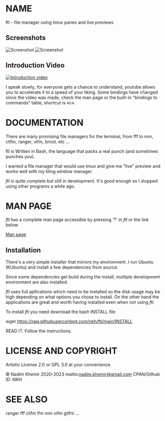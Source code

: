 # NAME

ftl - file manager using tmux panes and live previews

## Screenshots

![Screenshot](https://raw.github.com/nkh/ftl/master/screenshots/ftl.png)
![Screenshot](https://raw.github.com/nkh/ftl/master/screenshots/image_preview.png)

## Introduction Video

[![Introduction video](https://raw.github.com/nkh/ftl/master/screenshots/introduction_video.png)](https://www.youtube.com/watch?v=nvSDmhXymVA)

I speak slowly, for everyone gets a chance to understand, youtube allows you to accelerate it
to a speed of your liking. Some bindings have changed since the video was made, check the man page or 
the built-in "bindings to commands" table, shortcut is «c».

# DOCUMENTATION

There are many promising file managers for the terminal, from fff to nnn, clifm, ranger, vifm, broot, etc ... 

ftl is Written in Bash, the language that packs a real punch (and sometimes punches you).

I wanted a file manager that would use tmux and give me "live" preview and works well with my tiling window manager.

*ftl* is quite complete but still in development. It's good enough so I stopped using other programs a while ago.

# MAN PAGE

*ftl* has a complete man page accessible by pressing '?' in *ftl* or the link below.

[Man page](../main/config/ftl/man/ftl.md)

## Installation

There's a very simple installer that mirrors my environment. I run
Ubuntu (KUbuntu) and install a few dependencies from source.

Since some dependencies get build during the install, multiple development
environment are also installed.

*ftl* uses full apllications which need to be installed so the disk usage
may be high depending on what options you chose to install. On the other hand
the applications are great and worth having installed even when not using *ftl*.

To install *ftl* you need download the bash INSTALL file

wget https://raw.githubusercontent.com/nkh/ftl/main/INSTALL

READ IT. Follow the instructions.

# LICENSE AND COPYRIGHT

Artistic License 2.0 or GPL 3.0 at your convenience.

© Nadim Khemir 2020-2023
mailto:nadim.khemir@gmail.com
CPAN/Github ID: NKH

# SEE ALSO
ranger
fff
clifm
lfm
nnn
vifm
gitfm
…
